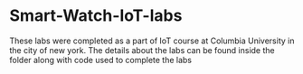 # Smart-Watch-IoT-labs

These labs were completed as a part of IoT course at Columbia University in the city of new york. The details about the labs can be found inside the folder along with code used to complete the labs
